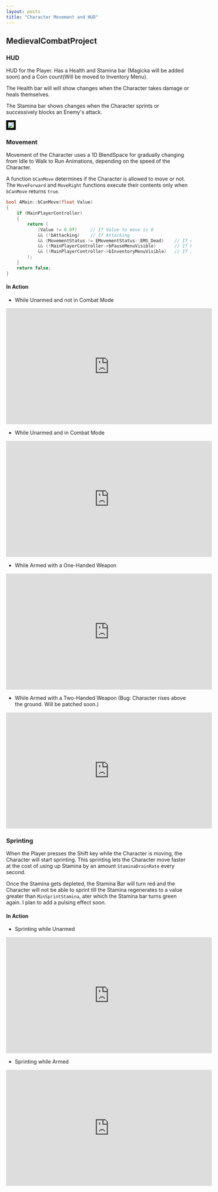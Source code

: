 ```yaml
---
layout: posts
title: "Character Movement and HUD"
---
```



## MedievalCombatProject

### HUD
HUD for the Player. Has a Health and Stamina bar (Magicka will be added soon) and a Coin count(Will be moved to Inventory Menu).

The Health bar will will show changes when the Character takes damage or heals themselves.

The Stamina bar shows changes when the Character sprints or successively blocks an Enemy's attack.

<img src = "/postassets/Basic HUD.png"  style="border:5px solid black">

<!-- <blockquote class="imgur-embed-pub" lang="en" data-id="SFPNkGe"><a href="https://imgur.com/SFPNkGe">View post on imgur.com</a></blockquote><script async src="//s.imgur.com/min/embed.js" charset="utf-8"></script> -->

### Movement

Movement of the Character uses a 1D BlendSpace for gradually changing from Idle to Walk to Run Animations, 
    depending on the speed of the Character.

A function `bCanMove` determines if the Character is allowed to move or not. The `MoveForward` and `MoveRight` functions execute
their contents only when `bCanMove` returns `true`.

```cpp 
bool AMain::bCanMove(float Value)
{
	if (MainPlayerController)
	{
		return (
			(Value != 0.0f)		// If Value to move is 0
			&& (!bAttacking)	// If Attacking
			&& (MovementStatus != EMovementStatus::EMS_Dead)	// If not Dead
			&& (!MainPlayerController->bPauseMenuVisible)		// If Pause Menu Visible
			&& (!MainPlayerController->bInventoryMenuVisible)	// If Inventory Menu Visible
		);
	}
	return false;
}
```

#### In Action 

- While Unarmed and not in Combat Mode
<iframe src="https://www.youtube.com/embed/vVXSP_3Dkjk" width="560" height="315" frameborder="0"> </iframe> 

- While Unarmed and in Combat Mode
<iframe src="https://www.youtube.com/embed/DEbCmu_ghQM" width="560" height="315" frameborder="0"> </iframe> 

- While Armed with a One-Handed Weapon
<iframe src="https://www.youtube.com/embed/pOGELCzg5UA" width="560" height="315" frameborder="0"> </iframe> 

- While Armed with a Two-Handed Weapon (Bug: Character rises above the ground. Will be patched soon.)
<iframe src="https://www.youtube.com/embed/jpWaXgGB_vg" width="560" height="315" frameborder="0"> </iframe> 


### Sprinting

When the Player presses the Shift key while the Character is moving, the Character will start sprinting. This sprinting 
lets the Character move faster at the cost of using up Stamina by an amount `StaminaDrainRate` every second. 

Once the Stamina gets depleted, the Stamina Bar will turn red and the Character will not be able to sprint till the Stamina regenerates to a value greater than
`MinSprintStamina`, ater which the Stamina bar turns green again. I plan to add a pulsing effect soon.

#### In Action

- Sprinting while Unarmed
<iframe src="https://www.youtube.com/embed/P1oTZ67NyiY" width="560" height="315" frameborder="0"> </iframe> 

- Sprinting while Armed
<iframe src="https://www.youtube.com/embed/gPQChIK7Wo0" width="560" height="315" frameborder="0"> </iframe> 

